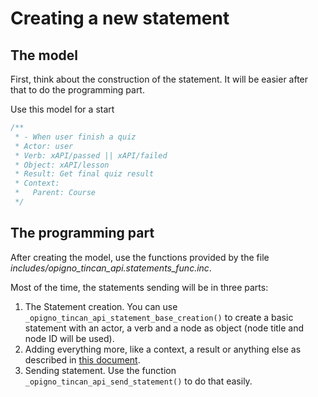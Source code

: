 # Creating a new statement
## The model
First, think about the construction of the statement. It will be easier after that to do the programming part.

Use this model for a start

```PHP
/**
 * - When user finish a quiz
 * Actor: user
 * Verb: xAPI/passed || xAPI/failed
 * Object: xAPI/lesson
 * Result: Get final quiz result
 * Context:
 *   Parent: Course
 */
```

## The programming part
After creating the model, use the functions provided by the file *includes/opigno_tincan_api.statements_func.inc*.

Most of the time, the statements sending will be in three parts:
1. The Statement creation. You can use `_opigno_tincan_api_statement_base_creation()` to create a basic statement with
  an actor, a verb and a node as object (node title and node ID will be used).
2. Adding everything more, like a context, a result or anything else as described in [this document](https://github.com/adlnet/xAPI-Spec/blob/master/xAPI.md).
3. Sending statement. Use the function `_opigno_tincan_api_send_statement()` to do that easily.
